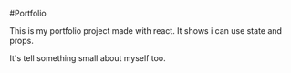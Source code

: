 #Portfolio

<p>This is my portfolio project made with react. It shows i can use state and props.</p>
<p>It's tell something small about myself too.</p>
